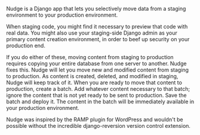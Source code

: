 Nudge is a Django app that lets you selectively move data from a staging environment to your production environment.

When staging code, you might find it necessary to preview that code with real data. You might also use your staging-side Django admin as your primary content creation environment, in order to beef up security on your production end.

If you do either of these, moving content from staging to production requires copying your entire database from one server to another. Nudge fixes this. Nudge will let you move new and modified content from staging to production. As content is created, deleted, and modified in staging, Nudge will keep track of it. When you are ready to move that content to production, create a batch. Add whatever content necessary to that batch; ignore the content that is not yet ready to be sent to production. Save the batch and deploy it. The content in the batch will be immediately available in your production environment.

Nudge was inspired by the RAMP plugin for WordPress and wouldn't be possible without the incredible django-reversion version control extension.